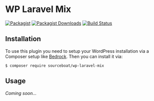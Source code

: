 # WP Laravel Mix

[![Packagist](https://img.shields.io/packagist/v/sourceboat/wp-laravel-mix.svg?style=flat-square)](https://packagist.org/packages/sourceboat/wp-laravel-mix)
[![Packagist Downloads](https://img.shields.io/packagist/dt/sourceboat/wp-laravel-mix.svg?style=flat-square)](https://packagist.org/packages/sourceboat/wp-laravel-mix)
[![Build Status](https://img.shields.io/travis/sourceboat/wp-laravel-mix.svg?style=flat-square)](https://travis-ci.org/sourceboat/wp-laravel-mix)

## Installation

To use this plugin you need to setup your WordPress installation via a Composer setup like [Bedrock](https://github.com/roots/bedrock). Then you can install it via:

```
$ composer require sourceboat/wp-laravel-mix
```

## Usage

*Coming soon...*
